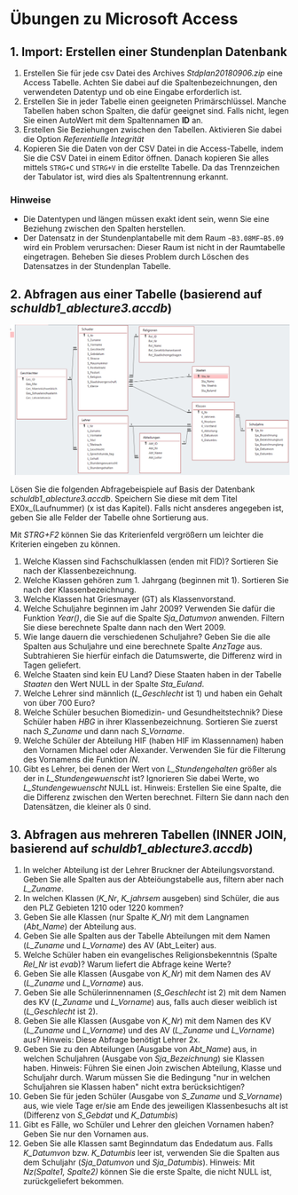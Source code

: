 # Übungen zu Microsoft Access

## 1. Import: Erstellen einer Stundenplan Datenbank

1. Erstellen Sie für jede csv Datei des Archives *Stdplan20180906.zip* eine Access Tabelle. Achten 
   Sie dabei auf die Spaltenbezeichnungen, den verwendeten Datentyp und ob eine Eingabe erforderlich ist.
1. Erstellen Sie in jeder Tabelle einen geeigneten Primärschlüssel. Manche Tabellen haben schon 
   Spalten, die dafür geeignet sind. Falls nicht, legen Sie einen AutoWert mit dem Spaltennamen **ID** an.
1. Erstellen Sie Beziehungen zwischen den Tabellen. Aktivieren Sie dabei die Option 
   *Referentielle Integrität*
1. Kopieren Sie die Daten von der CSV Datei in die Access-Tabelle, indem Sie die CSV Datei in einem
   Editor öffnen. Danach kopieren Sie alles mittels `STRG+C` und `STRG+V` in die erstellte Tabelle.
   Da das Trennzeichen der Tabulator ist, wird dies als Spaltentrennung erkannt.
   
### Hinweise
- Die Datentypen und längen müssen exakt ident sein, wenn Sie eine Beziehung zwischen den Spalten herstellen.
- Der Datensatz in der Stundenplantabelle mit dem Raum `~B3.08MF~B5.09` wird ein Problem verursachen:
  Dieser Raum ist nicht in der Raumtabelle eingetragen. Beheben Sie dieses Problem durch Löschen des
  Datensatzes in der Stundenplan Tabelle.

## 2. Abfragen aus einer Tabelle (basierend auf *schuldb1_ablecture3.accdb*)

![](datenmodell_schuldb.png)

Lösen Sie die folgenden Abfragebeispiele auf Basis der Datenbank *schuldb1_ablecture3.accdb*. Speichern
Sie diese mit dem Titel EX0x_(Laufnummer) (x ist das Kapitel). Falls nicht ansderes angegeben ist, geben Sie alle Felder
der Tabelle ohne Sortierung aus.

Mit *STRG+F2* können Sie das Kriterienfeld vergrößern um leichter die Kriterien eingeben zu können.

1. Welche Klassen sind Fachschulklassen (enden mit FID)? Sortieren Sie nach der Klassenbezeichnung.
1. Welche Klassen gehören zum 1. Jahrgang (beginnen mit 1). Sortieren Sie nach der Klassenbezeichnung.
1. Welche Klassen hat Griesmayer (GT) als Klassenvorstand.
1. Welche Schuljahre beginnen im Jahr 2009? Verwenden Sie dafür die Funktion *Year()*, die Sie auf die Spalte
   *Sja_Datumvon* anwenden. Filtern Sie diese berechnete Spalte dann nach den Wert 2009.
1. Wie lange dauern die verschiedenen Schuljahre? Geben Sie die alle Spalten aus Schuljahre und eine
   berechnete Spalte *AnzTage* aus. Subtrahieren Sie hierfür einfach die Datumswerte, die Differenz
   wird in Tagen geliefert.
1. Welche Staaten sind kein EU Land? Diese Staaten haben in der Tabelle *Staaten* den Wert NULL in der
   Spalte *Sta_Euland*.
1. Welche Lehrer sind männlich (*L_Geschlecht* ist 1) und haben ein Gehalt von über 700 Euro?
1. Welche Schüler besuchen Biomedizin- und Gesundheitstechnik? Diese Schüler haben *HBG* in ihrer
   Klassenbezeichnung. Sortieren Sie zuerst nach *S_Zuname* und dann nach *S_Vorname*.
1. Welche Schüler der Abteilung HIF (haben HIF im Klassennamen) haben den Vornamen Michael oder Alexander.
   Verwenden Sie für die Filterung des Vornamens die Funktion *IN*.
1. Gibt es Lehrer, bei denen der Wert von *L_Stundengehalten* größer als der in *L_Stundengewuenscht* ist?
   Ignorieren Sie dabei Werte, wo *L_Stundengewuenscht* NULL ist.
   Hinweis: Erstellen Sie eine Spalte, die die Differenz zwischen den Werten berechnet. Filtern Sie dann
   nach den Datensätzen, die kleiner als 0 sind.
   
## 3. Abfragen aus mehreren Tabellen (INNER JOIN, basierend auf *schuldb1_ablecture3.accdb*)

1. In welcher Abteilung ist der Lehrer Bruckner der Abteilungsvorstand. Geben Sie alle Spalten aus
   der Abteiöungstabelle aus, filtern aber nach *L_Zuname*.
1. In welchen Klassen (*K_Nr*, *K_jahrsem* ausgeben) sind Schüler, die aus den PLZ Gebieten 1210 oder 1220 kommen?
1. Geben Sie alle Klassen (nur Spalte *K_Nr*) mit dem Langnamen (*Abt_Name*) der Abteilung aus.
1. Geben Sie alle Spalten aus der Tabelle Abteilungen mit dem Namen (*L_Zuname* und *L_Vorname*) des AV (Abt_Leiter) aus.
1. Welche Schüler haben ein evangelisches Religionsbekenntnis (Spalte *Rel_Nr* ist *evab*)? Warum liefert die Abfrage keine Werte?
1. Geben Sie alle Klassen (Ausgabe von *K_Nr*) mit dem Namen des AV (*L_Zuname* und *L_Vorname*) aus.
1. Geben Sie alle Schülerinnennamen (*S_Geschlecht* ist 2) mit dem Namen des KV (*L_Zuname* und *L_Vorname*) aus, falls auch dieser weiblich ist (*L_Geschlecht* ist 2).
1. Geben Sie alle Klassen (Ausgabe von *K_Nr*) mit dem Namen des KV (*L_Zuname* und *L_Vorname*) und des AV (*L_Zuname* und *L_Vorname*) aus? Hinweis: Diese Abfrage benötigt Lehrer 2x.
1. Geben Sie zu den Abteilungen (Ausgabe von *Abt_Name*) aus, in welchen Schuljahren (Ausgabe von *Sja_Bezeichnung*) sie Klassen haben. Hinweis: Führen Sie einen Join zwischen Abteilung, Klasse und Schuljahr durch.
   Warum müssen Sie die Bedingung "nur in welchen Schuljahren sie Klassen haben" nicht extra berücksichtigen?
1. Geben Sie für jeden Schüler (Ausgabe von *S_Zuname* und *S_Vorname*) aus, wie viele Tage er/sie am Ende des jeweiligen Klassenbesuchs alt ist (Differenz von *S_Gebdat* und *K_Datumbis*)
1. Gibt es Fälle, wo Schüler und Lehrer den gleichen Vornamen haben? Geben Sie nur den Vornamen aus.
1. Geben Sie alle Klassen samt Beginndatum das Endedatum aus. Falls *K_Datumvon* bzw. *K_Datumbis* leer ist, verwenden Sie die Spalten aus dem Schuljahr (*Sja_Datumvon* und *Sja_Datumbis*).
   Hinweis: Mit *Nz(Spalte1, Spalte2)* können Sie die erste Spalte, die nicht NULL ist, zurückgeliefert bekommen.
   